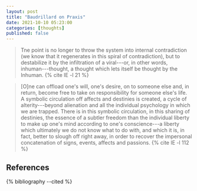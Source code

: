 ```yaml
---
layout: post
title: "Baudrillard on Praxis"
date: 2021-10-10 05:23:00
categories: [thoughts]
published: false
---
```


> Tne point is no longer to throw the system into internal contradiction (we know that it regenerates in this spiral of contradiction), but to destabilize it by the infiltration of a viral---or, in other words, inhuman---thought, a thought which lets itself be thought by the Inhuman. {% cite IE -l 21 %}

> [O]ne can offload one's will, one's desire, on to someone else and, in return, become free to take on responsibility for someone else's life. A symbolic circulation off affects and destinies is created, a cycle of alterity---beyond alienation and all the individual psychology in which we are trapped. There is in this symbolic circulation, in this sharing of destinies, the essence of a subtler freedom than the individual liberty to make up one's mind according to one's conscience---a liberty which ultimately we do not know what to do with, and which it is, in fact, better to slough off right away, in order to recover the impersonal concatenation of signs, events, affects and passions. {% cite IE -l 112 %}

## References
{% bibliography --cited %}
